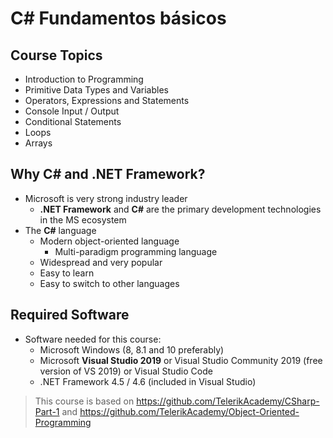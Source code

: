 # C# Fundamentos básicos

## Course Topics

- Introduction to Programming
- Primitive Data Types and Variables
- Operators, Expressions and Statements
- Console Input / Output
- Conditional Statements
- Loops
- Arrays

## Why C# and .NET Framework?

- Microsoft is very strong industry leader
  - **.NET Framework** and **C#** are the primary development technologies in the MS ecosystem
- The **C#** language
  - Modern object-oriented language
    - Multi-paradigm programming language
  - Widespread and very popular
  - Easy to learn
  - Easy to switch to other languages

## Required Software

- Software needed for this course:
  - Microsoft Windows (8, 8.1 and 10 preferably)
  - Microsoft **Visual Studio 2019** or Visual Studio Community 2019 (free version of VS 2019) or Visual Studio Code
  - .NET Framework 4.5 / 4.6 (included in Visual Studio)

> This course is based on https://github.com/TelerikAcademy/CSharp-Part-1 and https://github.com/TelerikAcademy/Object-Oriented-Programming
